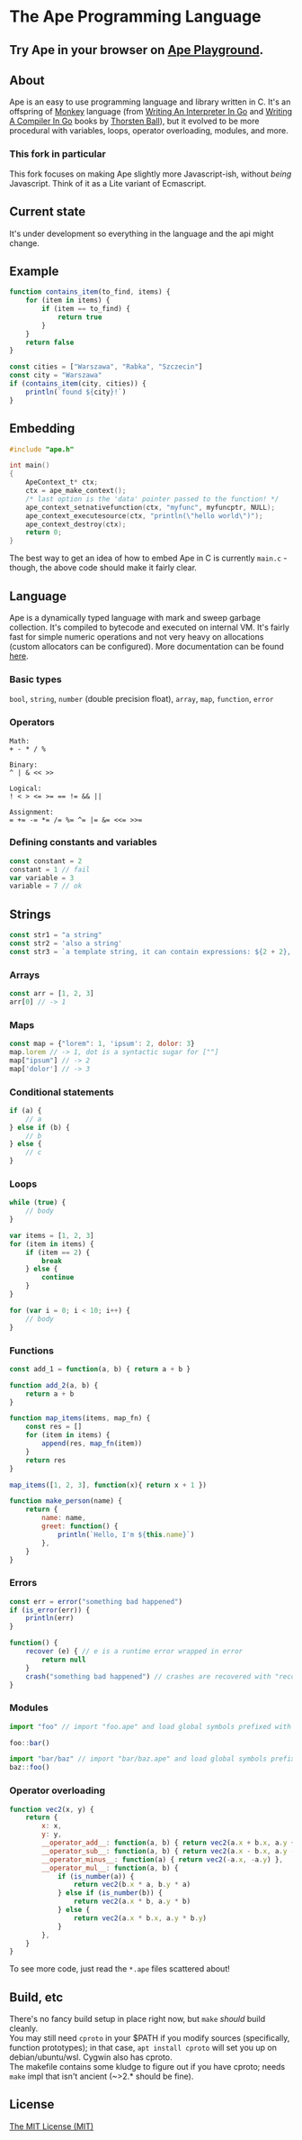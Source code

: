 # The Ape Programming Language

## Try Ape in your browser on [Ape Playground](https://kgabis.github.io/apeplay/).

## About
Ape is an easy to use programming language and library written in C. It's an offspring of [Monkey](https://monkeylang.org) language (from [Writing An Interpreter In Go](https://interpreterbook.com) and [Writing A Compiler In Go](https://compilerbook.com) books by [Thorsten Ball](https://thorstenball.com)), but it evolved to be more procedural with variables, loops, operator overloading, modules, and more.

### This fork in particular
This fork focuses on making Ape slightly more Javascript-ish, without *being* Javascript. Think of it as a Lite variant of Ecmascript.

## Current state
It's under development so everything in the language and the api might change.

## Example
```javascript
function contains_item(to_find, items) {
    for (item in items) {
        if (item == to_find) {
            return true
        }
    }
    return false
}

const cities = ["Warszawa", "Rabka", "Szczecin"]
const city = "Warszawa"
if (contains_item(city, cities)) {
    println(`found ${city}!`)
}
```

## Embedding
```c
#include "ape.h"

int main()
{
    ApeContext_t* ctx;
    ctx = ape_make_context();
    /* last option is the 'data' pointer passed to the function! */
    ape_context_setnativefunction(ctx, "myfunc", myfuncptr, NULL);
    ape_context_executesource(ctx, "println(\"hello world\")");
    ape_context_destroy(ctx);
    return 0;
}
```

The best way to get an idea of how to embed Ape in C is currently `main.c` - though, the above code should make it fairly clear.

## Language

Ape is a dynamically typed language with mark and sweep garbage collection. It's compiled to bytecode and executed on internal VM. It's fairly fast for simple numeric operations and not very heavy on allocations (custom allocators can be configured). More documentation can be found [here](documentation.md).

### Basic types
```bool```, ```string```, ```number``` (double precision float), ```array```, ```map```, ```function```, ```error```

### Operators
```
Math:
+ - * / %

Binary:
^ | & << >>

Logical:
! < > <= >= == != && ||

Assignment:
= += -= *= /= %= ^= |= &= <<= >>=
```

### Defining constants and variables
```javascript
const constant = 2
constant = 1 // fail
var variable = 3
variable = 7 // ok
```

## Strings
```javascript
const str1 = "a string"
const str2 = 'also a string'
const str3 = `a template string, it can contain expressions: ${2 + 2}, ${str1}`
```

### Arrays
```javascript
const arr = [1, 2, 3]
arr[0] // -> 1
```

### Maps
```javascript
const map = {"lorem": 1, 'ipsum': 2, dolor: 3}
map.lorem // -> 1, dot is a syntactic sugar for [""]
map["ipsum"] // -> 2
map['dolor'] // -> 3
```

### Conditional statements
```javascript
if (a) {
    // a
} else if (b) {
    // b
} else {
    // c
}
```

### Loops
```javascript
while (true) {
    // body
}

var items = [1, 2, 3]
for (item in items) {
    if (item == 2) {
        break
    } else {
        continue
    }
}

for (var i = 0; i < 10; i++) {
    // body
}
```

### Functions
```javascript
const add_1 = function(a, b) { return a + b }

function add_2(a, b) {
    return a + b
}

function map_items(items, map_fn) {
    const res = []
    for (item in items) {
        append(res, map_fn(item))
    }
    return res
}

map_items([1, 2, 3], function(x){ return x + 1 })

function make_person(name) {
    return {
        name: name,
        greet: function() {
            println(`Hello, I'm ${this.name}`)
        },
    }
}
```

### Errors
```javascript
const err = error("something bad happened")
if (is_error(err)) {
    println(err)
}

function() {
    recover (e) { // e is a runtime error wrapped in error
        return null
    }
    crash("something bad happened") // crashes are recovered with "recover" statement
}
```

### Modules
```javascript
import "foo" // import "foo.ape" and load global symbols prefixed with foo::

foo::bar()

import "bar/baz" // import "bar/baz.ape" and load global symbols prefixed with baz::
baz::foo()
```

### Operator overloading
```javascript
function vec2(x, y) {
    return {
        x: x,
        y: y,
        __operator_add__: function(a, b) { return vec2(a.x + b.x, a.y + b.y)},
        __operator_sub__: function(a, b) { return vec2(a.x - b.x, a.y - b.y)},
        __operator_minus__: function(a) { return vec2(-a.x, -a.y) },
        __operator_mul__: function(a, b) {
            if (is_number(a)) {
                return vec2(b.x * a, b.y * a)
            } else if (is_number(b)) {
                return vec2(a.x * b, a.y * b)
            } else {
                return vec2(a.x * b.x, a.y * b.y)
            }
        },
    }
}
```

To see more code, just read the `*.ape` files scattered about!

## Build, etc

There's no fancy build setup in place right now, but `make` *should* build cleanly.  
You may still need `cproto` in your $PATH if you modify sources (specifically, function prototypes); 
in that case, `apt install cproto` will set you up on debian/ubuntu/wsl. Cygwin also has cproto.  
The makefile contains some kludge to figure out if you have cproto; needs `make` impl that isn't ancient (~>2.\* should be fine).

## License
[The MIT License (MIT)](http://opensource.org/licenses/mit-license.php)
